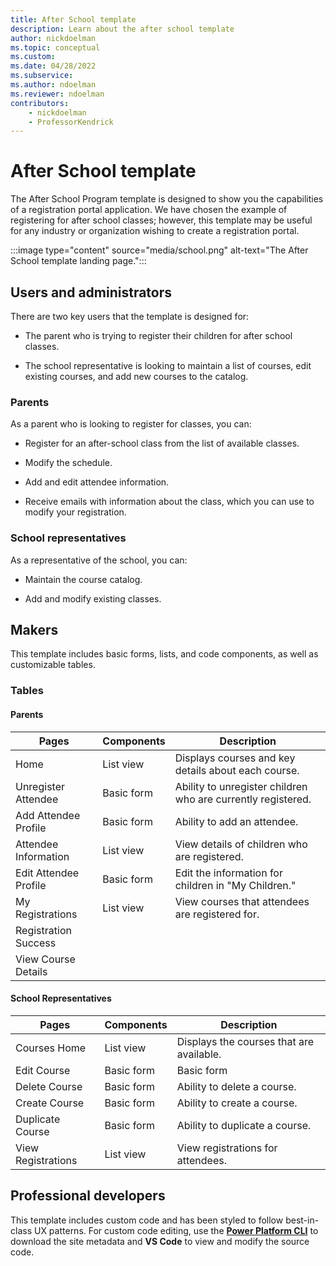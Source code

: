 ```yaml
---
title: After School template
description: Learn about the after school template
author: nickdoelman
ms.topic: conceptual
ms.custom: 
ms.date: 04/28/2022
ms.subservice:
ms.author: ndoelman
ms.reviewer: ndoelman
contributors:
    - nickdoelman
    - ProfessorKendrick
---
```


# After School template

The After School Program template is designed to show you the capabilities of a registration portal application.  We have chosen the example of registering for after school classes; however, this template may be useful for any industry or organization wishing to create a registration portal.

:::image type="content" source="media/school.png" alt-text="The After School template landing page.":::

## Users and administrators

There are two key users that the template is designed for:

- The parent who is trying to register their children for after school classes.

- The school representative is looking to maintain a list of courses, edit existing courses, and add new courses to the catalog.

### Parents

As a parent who is looking to register for classes, you can:

- Register for an after-school class from the list of available classes.

- Modify the schedule.

- Add and edit attendee information.

- Receive emails with information about the class, which you can use to modify your registration.

### School representatives

As a representative of the school, you can:

- Maintain the course catalog.

- Add and modify existing classes.

## Makers

This template includes basic forms, lists, and code components, as well as customizable tables.

### Tables

#### Parents

| **Pages** | **Components** | **Description** |
|-----------|----------------|-----------------|
| Home      | List view | Displays courses and key details about each course. |
| Unregister Attendee | Basic form | Ability to unregister children who are currently registered. |
| Add Attendee Profile | Basic form | Ability to add an attendee. | 
| Attendee Information | List view | View details of children who are registered. |
| Edit Attendee Profile | Basic form | Edit the information for children in "My Children." |
| My Registrations | List view | View courses that attendees are registered for. |
| Registration Success | | |
| View Course Details | | |

#### School Representatives

| **Pages** | **Components** | **Description** |
|-----------|----------------|-----------------|
| Courses Home | List view | Displays the courses that are available. |
| Edit Course | Basic form | Basic form | Ability to modify existing course(s). |
| Delete Course | Basic form | Ability to delete a course. |
| Create Course | Basic form | Ability to create a course. |
| Duplicate Course | Basic form | Ability to duplicate a course. |
| View Registrations | List view | View registrations for attendees. |

## Professional developers

This template includes custom code and has been styled to follow best-in-class UX patterns.  For custom code editing, use the [**Power Platform CLI**](../configure/cli-tutorial.md) to download the site metadata and **VS Code** to view and modify the source code.